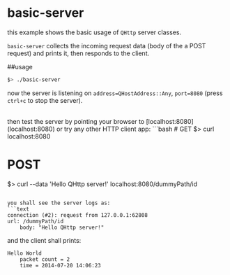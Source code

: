 # basic-server

this example shows the basic usage of `QHttp` server classes.

`basic-server` collects the incoming request data (body of the a POST request) and prints it, then responds to the client.

##usage

```bash
$> ./basic-server
```
now the server is listening on `address=QHostAddress::Any`, `port=8080` (press `ctrl+c` to stop the server).

<br/>
then test the server by pointing your browser to [localhost:8080](localhost:8080) or try any other HTTP client app:
```bash
# GET
$> curl localhost:8080

# POST
$> curl --data 'Hello QHttp server!' localhost:8080/dummyPath/id
```

you shall see the server logs as:
```text
connection (#2): request from 127.0.0.1:62808
url: /dummyPath/id
    body: "Hello QHttp server!"
```

and the client shall prints:
```text
Hello World
    packet count = 2
    time = 2014-07-20 14:06:23
```

